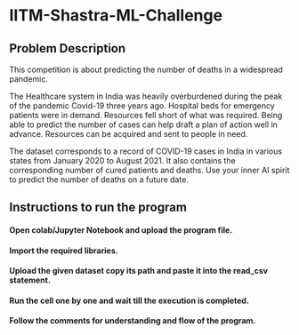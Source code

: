 # IITM-Shastra-ML-Challenge
## Problem Description
This competition is about predicting the number of deaths in a widespread pandemic.

The Healthcare system in India was heavily overburdened during the peak of the pandemic Covid-19 three years ago. Hospital beds for emergency patients were in demand. Resources fell short of what was required. Being able to predict the number of cases can help draft a plan of action well in advance. Resources can be acquired and sent to people in need.

The dataset corresponds to a record of COVID-19 cases in India in various states from January 2020 to August 2021. It also contains the corresponding number of cured patients and deaths. Use your inner AI spirit to predict the number of deaths on a future date.

## Instructions to run the program
#### Open colab/Jupyter Notebook and upload the program file.
#### Import the required libraries.
#### Upload the given dataset copy its path and paste it into the read_csv statement.
#### Run the cell one by one and wait till the execution is completed.
#### Follow the comments for understanding and flow of the program.
